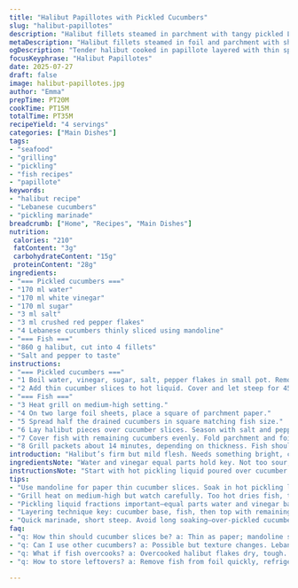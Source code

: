 ```yaml
---
title: "Halibut Papillotes with Pickled Cucumbers"
slug: "halibut-papillotes"
description: "Halibut fillets steamed in parchment with tangy pickled Lebanese cucumbers. Quick marinade with vinegar, water, sugar, salt, and chili flakes. Wrapped airtight in foil and cooked on medium heat grill for just over ten minutes. Balanced play of mild fish and spicy, crunchy pickles."
metaDescription: "Halibut fillets steamed in foil and parchment with sharp pickled Lebanese cucumbers. Tangy, spicy, crisp contrast in 35 minutes total time."
ogDescription: "Tender halibut cooked in papillote layered with thin spicy pickled cucumbers. Quick marinade, grill-steamed, fresh and vibrant flavors meet simple technique."
focusKeyphrase: "Halibut Papillotes"
date: 2025-07-27
draft: false
image: halibut-papillotes.jpg
author: "Emma"
prepTime: PT20M
cookTime: PT15M
totalTime: PT35M
recipeYield: "4 servings"
categories: ["Main Dishes"]
tags:
- "seafood"
- "grilling"
- "pickling"
- "fish recipes"
- "papillote"
keywords:
- "halibut recipe"
- "Lebanese cucumbers"
- "pickling marinade"
breadcrumb: ["Home", "Recipes", "Main Dishes"]
nutrition: 
 calories: "210"
 fatContent: "3g"
 carbohydrateContent: "15g"
 proteinContent: "28g"
ingredients:
- "=== Pickled cucumbers ==="
- "170 ml water"
- "170 ml white vinegar"
- "170 ml sugar"
- "3 ml salt"
- "3 ml crushed red pepper flakes"
- "4 Lebanese cucumbers thinly sliced using mandoline"
- "=== Fish ==="
- "860 g halibut, cut into 4 fillets"
- "Salt and pepper to taste"
instructions:
- "=== Pickled cucumbers ==="
- "1 Boil water, vinegar, sugar, salt, pepper flakes in small pot. Remove from heat immediately."
- "2 Add thin cucumber slices to hot liquid. Cover and let steep for 45 minutes. Drain well."
- "=== Fish ==="
- "3 Heat grill on medium-high setting."
- "4 On two large foil sheets, place a square of parchment paper."
- "5 Spread half the drained cucumbers in square matching fish size."
- "6 Lay halibut pieces over cucumber slices. Season with salt and pepper."
- "7 Cover fish with remaining cucumbers evenly. Fold parchment and foil tightly into papillotes."
- "8 Grill packets about 14 minutes, depending on thickness. Fish should flake easily when done."
introduction: "Halibut’s firm but mild flesh. Needs something bright, crisp. Cucumbers, pickled in vinegar mixture, sharp with hits of chili flakes. Marinade shortened, quantities bumped. Slight sugar increase softens heat. Cook time nudged up, balancing fish thickness and cucumber moisture. Using foil and parchment traps steam, steams fish gently, keeps flavors distinct but mingled. No fuss, no cream, just the fish and the tangy crunch. Lebanese cucumbers thin as paper, slick with vinegar. Visual contrast too—the white fish nestled in emerald slices. Grill smoke adds earthiness. Simple layering, in and out of heat. Just enough time to crisp edges, keep center tender. Salt, pepper subtle but crucial. The technique matters as much as ingredients."
ingredientsNote: "Water and vinegar equal parts hold key. Not too sour, not too weak. Sugar tweaks heat balance from crushed red pepper flakes, also adding a sheen to cucumbers. Salt’s minimal—just enough to draw out flavor without drowning. Lebanese cucumbers chosen for their slim shape, thin skin, delicate crunch. Mandoline slicing critical; thin slices absorb marinade quickly, texture stays crisp after cooking. Halibut cut thicker to avoid overcooking but thin enough to cook evenly in papillote. Salt, pepper done just before sealing to avoid drawing moisture prematurely. Parchment’s barrier prevents foil taste seeping in, keeps juice locked inside. Doubling foil and parchment combines sturdy and breathable layers, traps steam while allowing easy handling on grill."
instructionsNote: "Start with hot pickling liquid poured over cucumber slices, immediately off heat to prevent mushy cucumbers. Time shortened slightly from original, still enough to infuse flavor but keeps cucumbers lively. Drain well to avoid watery packets. Grill preheated to medium-high—not too hot or fish will dry out, not too low or cooking drags, loses texture. Constructing papillotes with layered foil and parchment squares prevents tearing, eases clean-up. Layer cucumber base first, fish next, then cucumber topping—this helps fish stay moist and flavor balanced. Seal packets carefully, pressing edges tightly. Cook roughly 14 minutes—adding couple minutes to original to ensure thicker fillets cooked through. Rest papillotes briefly before serving to let flavors settle and prevent steam burns when opening."
tips:
- "Use mandoline for paper thin cucumber slices. Soak in hot pickling liquid off-heat to avoid soggy texture. Drain well, watery slices dilute flavor and steam inside papillote. Timing crucial; 45 minutes pickling enough to infuse but keep crunch. Double layering parchment and foil prevents foil taste contamination plus traps steam evenly. Don't skip salt and pepper seasoning of fillets right before sealing. Draws out moisture too early ruins texture."
- "Grill heat on medium-high but watch carefully. Too hot dries fish, too low drags cooking and mushy result. Thickness of halibut matters; thicker than usual prevents overcooking but must cook through in about 14 minutes. Seal packets airtight; pressing edges tightly traps steam. Steam cooks gently, combining smoky grill notes with bright cucumber acidity."
- "Pickling liquid fractions important—equal parts water and vinegar balance acidity and sharpness. Sugar added to soften heat from crushed red pepper flakes. Salt kept minimal to draw flavors without overpowering. Lebanese cucumbers chosen for slim profile, thin skins absorb marinade quickly yet stay crisp after cooking. Avoid thicker cucumbers or slicing too thick on mandoline prevents quick pickling."
- "Layering technique key: cucumber base, fish, then top with remaining cucumber slices. Keeps fish moist, flavors well-distributed. Parchment sheet underneath fish blocks foil taste, holds juices so fish steams not grills dry. Rest papillotes briefly after grill before opening. Avoids escaping steam burns plus flavors settle, texture evens out."
- "Quick marinade, short steep. Avoid long soaking—over-pickled cucumbers lose crunch and become too sour. Immediate off-heat pouring preserves cucumber snap. Drain well, no excess marinade in papillote packet, maintains correct moisture balance. Grill adds subtle smoke, not overpowering. Salt and pepper subtle but essential; add just before sealing to keep juices intact."
faq:
- "q: How thin should cucumber slices be? a: Thin as paper; mandoline slicing crucial. Thick slices soak uneven, get soggy. Thin allows quick pickling, keeps crunch inside papillote steam. Balance absorb and texture."
- "q: Can I use other cucumbers? a: Possible but texture changes. Lebanese cucumbers slim, thin skin. Regular thicker heavily seeded ones don’t pickle or steam well, might get too watery or soft. Adjust slice thickness and pickling time if swapping."
- "q: What if fish overcooks? a: Overcooked halibut flakes dry, tough. Avoid by thicker cuts, medium-high grill, airtight foil-parchment seals for steam. Use timer, check flakes gently. Alternative: lower heat longer time, but risks soggy cucumbers."
- "q: How to store leftovers? a: Remove fish from foil quickly, refrigerate in airtight container. Cucumbers keep separately if possible. Lasts 1-2 days best. Reheat gently in foil on low grill or oven to avoid drying fish. Avoid microwave; texture suffers."

---
```

